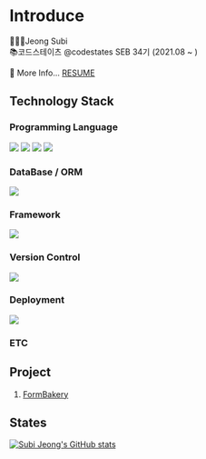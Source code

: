 # Introduce

👩🏻‍💻Jeong Subi  
📚코드스테이츠 @codestates SEB 34기 (2021.08 ~ )

💬 More Info... [RESUME]()

## Technology Stack

### Programming Language
![](https://img.shields.io/badge/JavaScript-F7DF1E?style=for-the-badge&logo=javascript&logoColor=black)
![](https://img.shields.io/badge/Node.js-43853D?style=for-the-badge&logo=node.js&logoColor=white)
![](https://img.shields.io/badge/HTML5-E34F26?style=for-the-badge&logo=html5&logoColor=white)
![](https://img.shields.io/badge/CSS3-1572B6?style=for-the-badge&logo=css3&logoColor=white)

### DataBase / ORM
![](https://img.shields.io/badge/MySQL-00000F?style=for-the-badge&logo=mysql&logoColor=white)

### Framework
![](https://img.shields.io/badge/React-20232A?style=for-the-badge&logo=react&logoColor=61DAFB)

### Version Control
![](	https://img.shields.io/badge/GitHub-100000?style=for-the-badge&logo=github&logoColor=white)

### Deployment
![](https://img.shields.io/badge/Amazon_AWS-232F3E?style=for-the-badge&logo=amazon-aws&logoColor=white)

### ETC

## Project
1. [FormBakery](https://github.com/JeongSubi/FormBakery)

## States
[![Subi Jeong's GitHub stats](https://github-readme-stats.vercel.app/api?username=JeongSubi&theme=radical)](https://github.com/anuraghazra/github-readme-stats)

